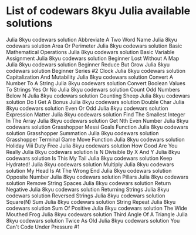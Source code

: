 # List of codewars 8kyu Julia available solutions
Julia 8kyu codewars solution Abbreviate A Two Word Name
Julia 8kyu codewars solution Area Or Perimeter
Julia 8kyu codewars solution Basic Mathematical Operations
Julia 8kyu codewars solution Basic Variable Assignment
Julia 8kyu codewars solution Beginner Lost Without A Map
Julia 8kyu codewars solution Beginner Reduce But Grow
Julia 8kyu codewars solution Beginner Series #2 Clock
Julia 8kyu codewars solution Capitalization And Mutability
Julia 8kyu codewars solution Convert A Number To A String
Julia 8kyu codewars solution Convert Boolean Values To Strings Yes Or No
Julia 8kyu codewars solution Count Odd Numbers Below N
Julia 8kyu codewars solution Counting Sheep
Julia 8kyu codewars solution Do I Get A Bonus
Julia 8kyu codewars solution Double Char
Julia 8kyu codewars solution Even Or Odd
Julia 8kyu codewars solution Expression Matter
Julia 8kyu codewars solution Find The Smallest Integer In The Array
Julia 8kyu codewars solution Get Nth Even Number
Julia 8kyu codewars solution Grasshopper Messi Goals Function
Julia 8kyu codewars solution Grasshopper Summation
Julia 8kyu codewars solution Grasshopper Terminal Game Move Function
Julia 8kyu codewars solution Holiday Viii Duty Free
Julia 8kyu codewars solution How Good Are You Really
Julia 8kyu codewars solution Is N Divisible By X And Y
Julia 8kyu codewars solution Is This My Tail
Julia 8kyu codewars solution Keep Hydrated!
Julia 8kyu codewars solution Multiply
Julia 8kyu codewars solution My Head Is At The Wrong End
Julia 8kyu codewars solution Opposite Number
Julia 8kyu codewars solution Pillars
Julia 8kyu codewars solution Remove String Spaces
Julia 8kyu codewars solution Return Negative
Julia 8kyu codewars solution Returning Strings
Julia 8kyu codewars solution Reversed Strings
Julia 8kyu codewars solution Square(N) Sum
Julia 8kyu codewars solution String Repeat
Julia 8kyu codewars solution Sum Of Positive
Julia 8kyu codewars solution The Wide Mouthed Frog
Julia 8kyu codewars solution Third Angle Of A Triangle
Julia 8kyu codewars solution Twice As Old
Julia 8kyu codewars solution You Can't Code Under Pressure #1
